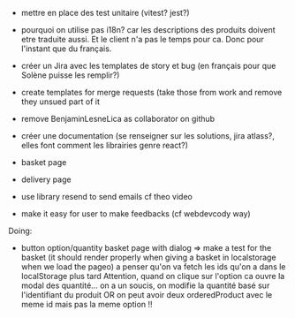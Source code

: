 - mettre en place des test unitaire (vitest? jest?)

- pourquoi on utilise pas i18n?
car les descriptions des produits doivent etre traduite aussi. Et le client n'a pas le temps pour ca. Donc pour l'instant que du français.

- créer un Jira avec les templates de story et bug (en français pour que Solène puisse les remplir?)
- create templates for merge requests (take those from work and remove they unsued part of it
- remove BenjaminLesneLica as collaborator on github
- créer une documentation (se renseigner sur les solutions, jira atlass?, elles font comment les librairies genre react?)
- basket page
- delivery page
- use library resend to send emails cf theo video
- make it easy for user to make feedbacks (cf webdevcody way)

Doing:
- button option/quantity basket page with dialog
=> make a test for the basket (it should render properly when giving a basket in localstorage when we load the pageo)
a penser qu'on va fetch les ids qu'on a dans le localStorage plus tard
Attention, quand on clique sur l'option ca ouvre la modal des quantité...
on a un soucis, on modifie la quantité basé sur l'identifiant du produit OR on peut avoir deux orderedProduct avec le meme id mais pas la meme option !!